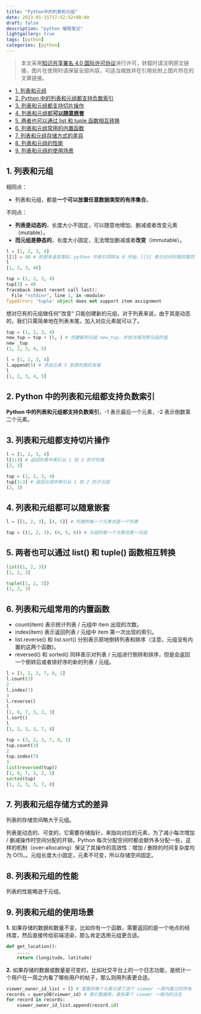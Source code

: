 ```yaml
---
title: "Python中的列表和元组"
date: 2023-01-15T17:52:52+08:00
draft: false
description: "python 编程笔记"
lightgallery: true
tags: [python]
categories: [python]
---
```


> 本文采用[知识共享署名 4.0 国际许可协议](http://creativecommons.org/licenses/by/4.0/)进行许可，转载时请注明原文链接，图片在使用时请保留全部内容，可适当缩放并在引用处附上图片所在的文章链接。


<!-- TOC -->

- [1. 列表和元组](#1-%E5%88%97%E8%A1%A8%E5%92%8C%E5%85%83%E7%BB%84)
- [2. Python 中的列表和元组都支持负数索引](#2-python-%E4%B8%AD%E7%9A%84%E5%88%97%E8%A1%A8%E5%92%8C%E5%85%83%E7%BB%84%E9%83%BD%E6%94%AF%E6%8C%81%E8%B4%9F%E6%95%B0%E7%B4%A2%E5%BC%95)
- [3. 列表和元组都支持切片操作](#3-%E5%88%97%E8%A1%A8%E5%92%8C%E5%85%83%E7%BB%84%E9%83%BD%E6%94%AF%E6%8C%81%E5%88%87%E7%89%87%E6%93%8D%E4%BD%9C)
- [4. 列表和元组都**可以随意嵌套**](#4-%E5%88%97%E8%A1%A8%E5%92%8C%E5%85%83%E7%BB%84%E9%83%BD%E5%8F%AF%E4%BB%A5%E9%9A%8F%E6%84%8F%E5%B5%8C%E5%A5%97)
- [5. 两者也可以通过 list 和 tuple 函数相互转换](#5-%E4%B8%A4%E8%80%85%E4%B9%9F%E5%8F%AF%E4%BB%A5%E9%80%9A%E8%BF%87-list-%E5%92%8C-tuple-%E5%87%BD%E6%95%B0%E7%9B%B8%E4%BA%92%E8%BD%AC%E6%8D%A2)
- [6. 列表和元组常用的内置函数](#6-%E5%88%97%E8%A1%A8%E5%92%8C%E5%85%83%E7%BB%84%E5%B8%B8%E7%94%A8%E7%9A%84%E5%86%85%E7%BD%AE%E5%87%BD%E6%95%B0)
- [7. 列表和元组存储方式的差异](#7-%E5%88%97%E8%A1%A8%E5%92%8C%E5%85%83%E7%BB%84%E5%AD%98%E5%82%A8%E6%96%B9%E5%BC%8F%E7%9A%84%E5%B7%AE%E5%BC%82)
- [8. 列表和元组的性能](#8-%E5%88%97%E8%A1%A8%E5%92%8C%E5%85%83%E7%BB%84%E7%9A%84%E6%80%A7%E8%83%BD)
- [9. 列表和元组的使用场景](#9-%E5%88%97%E8%A1%A8%E5%92%8C%E5%85%83%E7%BB%84%E7%9A%84%E4%BD%BF%E7%94%A8%E5%9C%BA%E6%99%AF)

<!-- /TOC -->

## 1. 列表和元组

相同点：

- 列表和元组，都是**一个可以放置任意数据类型的有序集合**。

不同点：

- **列表是动态的**，长度大小不固定，可以随意地增加、删减或者改变元素（mutable）。
- **而元组是静态的**，长度大小固定，无法增加删减或者**改变**（immutable）。



```python
l = [1, 2, 3, 4]
l[3] = 40 # 和很多语言类似，python 中索引同样从 0 开始，l[3] 表示访问列表的第四个元素
l
[1, 2, 3, 40]

tup = (1, 2, 3, 4)
tup[3] = 40
Traceback (most recent call last):
  File "<stdin>", line 1, in <module>
TypeError: 'tuple' object does not support item assignment
```



想对已有的元组做任何"改变“ 只能创建新的元组，对于列表来说，由于其是动态的，我们只需简单地在列表末尾，加入对应元素就可以了。

```python
tup = (1, 2, 3, 4)
new_tup = tup + (5, ) # 创建新的元组 new_tup，并依次填充原元组的值
new _tup
(1, 2, 3, 4, 5)

l = [1, 2, 3, 4]
l.append(5) # 添加元素 5 到原列表的末尾
l
[1, 2, 3, 4, 5]
```



## 2. Python 中的列表和元组都支持负数索引

**Python 中的列表和元组都支持负数索引**，-1 表示最后一个元素，-2 表示倒数第二个元素。



## 3. 列表和元组都支持切片操作

```python
l = [1, 2, 3, 4]
l[1:3] # 返回列表中索引从 1 到 2 的子列表
[2, 3]

tup = (1, 2, 3, 4)
tup[1:3] # 返回元组中索引从 1 到 2 的子元组
(2, 3)
```

## 4. 列表和元组都**可以随意嵌套**

```python
l = [[1, 2, 3], [4, 5]] # 列表的每一个元素也是一个列表

tup = ((1, 2, 3), (4, 5, 6)) # 元组的每一个元素也是一元组
```



## 5. 两者也可以通过 list() 和 tuple() 函数相互转换

```python
list((1, 2, 3))
[1, 2, 3]

tuple([1, 2, 3])
(1, 2, 3)
```



## 6. 列表和元组常用的内置函数

- count(item) 表示统计列表 / 元组中 item 出现的次数。
- index(item) 表示返回列表 / 元组中 item 第一次出现的索引。
- list.reverse() 和 list.sort() 分别表示原地倒转列表和排序（注意，元组没有内置的这两个函数)。
- reversed() 和 sorted() 同样表示对列表 / 元组进行倒转和排序，但是会返回一个倒转后或者排好序的新的列表 / 元组。

```python
l = [3, 2, 3, 7, 8, 1]
l.count(3)
2
l.index(7)
3
l.reverse()
l
[1, 8, 7, 3, 2, 3]
l.sort()
l
[1, 2, 3, 3, 7, 8]

tup = (3, 2, 3, 7, 8, 1)
tup.count(3)
2
tup.index(7)
3
list(reversed(tup))
[1, 8, 7, 3, 2, 3]
sorted(tup)
[1, 2, 3, 3, 7, 8]
```



## 7. 列表和元组存储方式的差异

列表的存储空间略大于元组。

列表是动态的、可变的，它需要存储指针，来指向对应的元素，为了减小每次增加 / 删减操作时空间分配的开销，Python 每次分配空间时都会额外多分配一些，这样的机制（over-allocating）保证了其操作的高效性：增加 / 删除的时间复杂度均为 O(1)。。元组长度大小固定，元素不可变，所以存储空间固定。

## 8. 列表和元组的性能

列表的性能略逊于元组。

## 9. 列表和元组的使用场景

**1.** 如果存储的数据和数量不变，比如你有一个函数，需要返回的是一个地点的经纬度，然后直接传给前端渲染，那么肯定选用元组更合适。

```python
def get_location():
    .....
    return (longitude, latitude)
```

**2.** 如果存储的数据或数量是可变的，比如社交平台上的一个日志功能，是统计一个用户在一周之内看了哪些用户的帖子，那么则用列表更合适。

```python
viewer_owner_id_list = [] # 里面的每个元素记录了这个 viewer 一周内看过的所有 owner 的 id
records = queryDB(viewer_id) # 索引数据库，拿到某个 viewer 一周内的日志
for record in records:
    viewer_owner_id_list.append(record.id)
```
